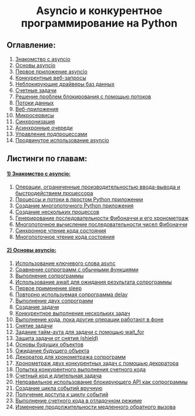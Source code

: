 <h1 align="center">  Asyncio и конкурентное программирование на Python </h1>
<nav class="aa">
  <h2>Оглавление:</h2>
  <ol>
    <li><a href="#welcome">Знакомство с asyncio</a>
    <li><a href="#basis">Основы asyncio</a>
    <li><a href="#bear">Первое приложение asyncio</a>
    <li><a href="#bear">Конкурентные веб-запросы</a>
    <li><a href="#bear">Неблокирующие драйверы баз данных</a>
    <li><a href="#bear">Счетные задачи</a>
    <li><a href="#bear">Решение проблем блокирования с помощью потоков</a>
    <li><a href="#bear">Потоки данных</a>
    <li><a href="#bear">Веб-приложения</a>
    <li><a href="#bear">Микросервисы</a>
    <li><a href="#bear">Синхронизация</a>
    <li><a href="#bear">Асинхронные очереди</a>
    <li><a href="#bear">Управление подпроцессами</a>
    <li><a href="#bear">Продвинутое использование asyncio</a>
  </ol>
</nav>

<h2>Листинги по главам:</h2>
<h4 id="welcome"><a href="https://github.com/Shcherbakov98/async_book/blob/dev/chapter_1">1) Знакомство с asyncio:</a></h4>
<ol>
<li><a href="https://github.com/Shcherbakov98/async_book/blob/dev/chapter_1/listing_1_1.py">Операции, ограниченные производительностью ввода-вывода и быстродействием процессора</a></li>
<li><a href="https://github.com/Shcherbakov98/async_book/blob/dev/chapter_1/listing_1_2.py">Процессы и потоки в простом Python приложении</a></li>
<li><a href="https://github.com/Shcherbakov98/async_book/blob/dev/chapter_1/listing_1_3.py">Создание многопоточного Python приложения</a></li>
<li><a href="https://github.com/Shcherbakov98/async_book/blob/dev/chapter_1/listing_1_4.py">Создание нескольких процессов</a></li>
<li><a href="https://github.com/Shcherbakov98/async_book/blob/dev/chapter_1/listing_1_5.py">Генерирование последовательности Фибоначчи и его хронометраж</a></li>
<li><a href="https://github.com/Shcherbakov98/async_book/blob/dev/chapter_1/listing_1_6.py">Многопоточное вычисление последовательности чисел Фибоначчи</a></li>
<li><a href="https://github.com/Shcherbakov98/async_book/blob/dev/chapter_1/listing_1_7.py">Синхронное чтение кода состояния</a></li>
<li><a href="https://github.com/Shcherbakov98/async_book/blob/dev/chapter_1/listing_1_8.py">Многопоточное чтение кода состояния</a></li>
</ol>

<h4 id="basis"><a href="https://github.com/Shcherbakov98/async_book/blob/dev/chapter_1">2) Основы asyncio:</a></h4>
<ol>
<li><a href="https://github.com/Shcherbakov98/async_book/blob/dev/chapter_2/listing_2_1.py">Использование ключевого слова async</a></li>
<li><a href="https://github.com/Shcherbakov98/async_book/blob/dev/chapter_2/listing_2_2.py">Сравнение сопрограмм с обычными функциями</a></li>
<li><a href="https://github.com/Shcherbakov98/async_book/blob/dev/chapter_2/listing_2_3.py">Выполнение сопрограммы</a></li>
<li><a href="https://github.com/Shcherbakov98/async_book/blob/dev/chapter_2/listing_2_4.py">Использование await для ожидания результата сопрограммы</a></li>
<li><a href="https://github.com/Shcherbakov98/async_book/blob/dev/chapter_2/listing_2_5.py">Первое применение sleep</a></li>
<li><a href="https://github.com/Shcherbakov98/async_book/blob/dev/chapter_2/listing_2_6.py">Повторно используемая сопрограмма delay</a></li>
<li><a href="https://github.com/Shcherbakov98/async_book/blob/dev/chapter_2/listing_2_7.py">Выполнение двух сопрограмм</a></li>
<li><a href="https://github.com/Shcherbakov98/async_book/blob/dev/chapter_2/listing_2_8.py">Создание задачи</a></li>
<li><a href="https://github.com/Shcherbakov98/async_book/blob/dev/chapter_2/listing_2_9.py">Конкурентное выполнение нескольких задач</a></li>
<li><a href="https://github.com/Shcherbakov98/async_book/blob/dev/chapter_2/listing_2_10.py">Выполнение кода, пока другие операции работают в фоне</a></li>
<li><a href="https://github.com/Shcherbakov98/async_book/blob/dev/chapter_2/listing_2_11.py">Снятие задачи</a></li>
<li><a href="https://github.com/Shcherbakov98/async_book/blob/dev/chapter_2/listing_2_12.py">Задание тайм-аута для задачи с помощью wait_for</a></li>
<li><a href="https://github.com/Shcherbakov98/async_book/blob/dev/chapter_2/listing_2_13.py">Защита задачи от снятия (shield)</a></li>
<li><a href="https://github.com/Shcherbakov98/async_book/blob/dev/chapter_2/listing_2_14.py">Основы будущих объектов</a></li>
<li><a href="https://github.com/Shcherbakov98/async_book/blob/dev/chapter_2/listing_2_15.py">Ожидание будущего объекта</a></li>
<li><a href="https://github.com/Shcherbakov98/async_book/blob/dev/chapter_2/listing_2_16.py">Декоратор для хронометража сопрограмм</a></li>
<li><a href="https://github.com/Shcherbakov98/async_book/blob/dev/chapter_2/listing_2_17.py">Хронометраж двух конкурентных задач с помощью декоратора</a></li>
<li><a href="https://github.com/Shcherbakov98/async_book/blob/dev/chapter_2/listing_2_18.py">Попытка конкурентного выполнения счетного кода</a></li>
<li><a href="https://github.com/Shcherbakov98/async_book/blob/dev/chapter_2/listing_2_19.py">Счетный код и длительная задача</a></li>
<li><a href="https://github.com/Shcherbakov98/async_book/blob/dev/chapter_2/listing_2_20.py">Неправильное использование блокирующего API как сопрограммы</a></li>
<li><a href="https://github.com/Shcherbakov98/async_book/blob/dev/chapter_2/listing_2_21.py">Создание цикла событий вручную</a></li>
<li><a href="https://github.com/Shcherbakov98/async_book/blob/dev/chapter_2/listing_2_22.py">Получение доступа к циклу событий</a></li>
<li><a href="https://github.com/Shcherbakov98/async_book/blob/dev/chapter_2/listing_2_23.py">Выполнение счетного кода в отладочном режиме</a></li>
<li><a href="https://github.com/Shcherbakov98/async_book/blob/dev/chapter_2/listing_2_24.py">Изменение продолжительности медленного обратного вызова</a></li>
</ol>



